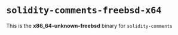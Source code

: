 # `solidity-comments-freebsd-x64`

This is the **x86_64-unknown-freebsd** binary for `solidity-comments`
